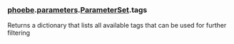 ### [phoebe](phoebe.md).[parameters](phoebe.parameters.md).[ParameterSet](phoebe.parameters.ParameterSet.md).tags



Returns a dictionary that lists all available tags that can be used
for further filtering

